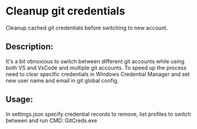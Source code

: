 # Cleanup git credentials

Cleanup cached git credentials before switching to new account.

## Description:

It's a bit obnoxious to switch between different git accounts while using both VS and VsCode and multiple git accounts.
To speed up the process need to clear specific credentials in Windows Credential Manager and set new user name and email in git global config.

## Usage:

In settings.json specify credential records to remove, list profiles to switch between and run CMD: GitCreds.exe





